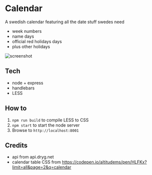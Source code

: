 # Calendar
A swedish calendar featuring all the date stuff swedes need

* week numbers
* name days
* official red holidays days 
* plus other holidays

![screenshot](https://i.imgur.com/91TbMEU.png)

## Tech
+ node + express
+ handlebars
+ LESS

## How to
1. `npm run build` to compile LESS to CSS
2. `npm start` to start the node server
3. Browse to `http://localhost:8001`

## Credits
* api from api.dryg.net
* calendar table CSS from https://codepen.io/altitudems/pen/HLFKx?limit=all&page=2&q=calendar
